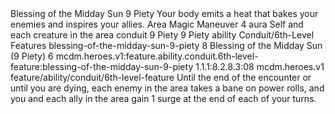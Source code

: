 <ability>
  <name>Blessing of the Midday Sun</name>
  <cost>9 Piety</cost>
  <flavor>Your body emits a heat that bakes your enemies and inspires your allies.</flavor>
  <keywords>
    <keyword>Area</keyword>
    <keyword>Magic</keyword>
  </keywords>
  <type>Maneuver</type>
  <distance>4 aura</distance>
  <target>Self and each creature in the area</target>
  <metadata>
    <class>conduit</class>
    <cost>9 Piety</cost>
    <cost_amount>9</cost_amount>
    <cost_resource>Piety</cost_resource>
    <feature_type>ability</feature_type>
    <file_dpath>Conduit/6th-Level Features</file_dpath>
    <item_id>blessing-of-the-midday-sun-9-piety</item_id>
    <item_index>8</item_index>
    <item_name>Blessing of the Midday Sun (9 Piety)</item_name>
    <level>6</level>
    <scc>mcdm.heroes.v1:feature.ability.conduit.6th-level-feature:blessing-of-the-midday-sun-9-piety</scc>
    <scdc>1.1.1:8.2.8.3:08</scdc>
    <source>mcdm.heroes.v1</source>
    <type>feature/ability/conduit/6th-level-feature</type>
  </metadata>
  <effects>
    <effect type="mundane">Until the end of the encounter or until you are dying, each enemy in the area takes a bane on power rolls, and you and each ally in the area gain 1 surge at the end of each of your turns.</effect>
  </effects>
</ability>
